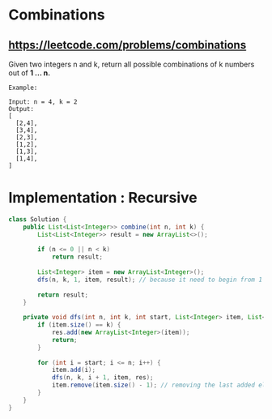 # Combinations
## https://leetcode.com/problems/combinations

Given two integers n and k, return all possible combinations of k numbers out of **1 ... n.**
```
Example:

Input: n = 4, k = 2
Output:
[
  [2,4],
  [3,4],
  [2,3],
  [1,2],
  [1,3],
  [1,4],
]
```
# Implementation : Recursive 
```java
class Solution {
    public List<List<Integer>> combine(int n, int k) {
        List<List<Integer>> result = new ArrayList<>();
	 
		if (n <= 0 || n < k)
			return result;
	 
		List<Integer> item = new ArrayList<Integer>();
		dfs(n, k, 1, item, result); // because it need to begin from 1
	 
		return result;
    }
     
	private void dfs(int n, int k, int start, List<Integer> item, List<List<Integer>> res) {
		if (item.size() == k) {
			res.add(new ArrayList<Integer>(item));
			return;
		}
	 
		for (int i = start; i <= n; i++) {
			item.add(i);
			dfs(n, k, i + 1, item, res);
			item.remove(item.size() - 1); // removing the last added element
		}
	}
}
```
